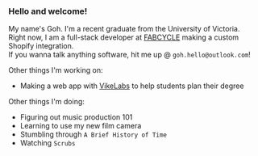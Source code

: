 ### Hello and welcome!

My name's Goh. I'm a recent graduate from the University of Victoria.  
Right now, I am a full-stack developer at [FABCYCLE](https://www.fabcycle.shop/) making a custom Shopify integration.  
If you wanna talk anything software, hit me up @ `goh.hello@outlook.com`!

Other things I'm working on:
- Making a web app with  [VikeLabs](https://github.com/VikeLabs) to help students plan their degree

Other things I'm doing:
- Figuring out music production 101
- Learning to use my new film camera
- Stumbling through `A Brief History of Time`
- Watching `Scrubs` 



<!--
**Gohsato/gohsato** is a ✨ _special_ ✨ repository because its `README.md` (this file) appears on your GitHub profile.

Here are some ideas to get you started:

- 🔭 I’m currently working on ...
- 🌱 I’m currently learning ...
- 👯 I’m looking to collaborate on ...
- 🤔 I’m looking for help with ...
- 💬 Ask me about ...
- 📫 How to reach me: ...
- 😄 Pronouns: ...
- ⚡ Fun fact: ...
-->
